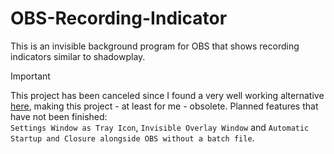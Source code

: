 # OBS-Recording-Indicator
This is an invisible background program for OBS that shows recording indicators similar to shadowplay.

> [!IMPORTANT]
> This project has been canceled since I found a very well working alternative [here](https://github.com/DmitriySalnikov/OBSNotifier), making this project - at least for me - obsolete. Planned features that have not been finished:\
> `Settings Window as Tray Icon`, `Invisible Overlay Window` and `Automatic Startup and Closure alongside OBS without a batch file`.